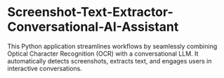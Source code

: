 # Screenshot-Text-Extractor-Conversational-AI-Assistant
This Python application streamlines workflows by seamlessly combining Optical Character Recognition (OCR) with a conversational LLM. It automatically detects screenshots, extracts text, and engages users in interactive conversations.  
